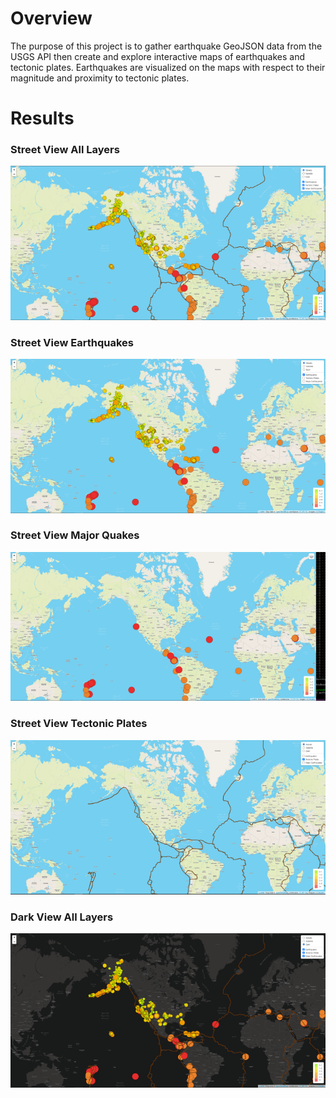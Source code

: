 # Overview
The purpose of this project is to gather earthquake GeoJSON data from the USGS API then create and explore interactive maps of earthquakes and tectonic plates.
Earthquakes are visualized on the maps with respect to their magnitude and proximity to tectonic plates.

# Results

### Street View All Layers
![alt text](https://github.com/geboweniii/Mapping_Earthquakes/blob/main/Earthquake_Challenge/static/images/mapStreetAllPts.PNG)

### Street View Earthquakes
![alt text](https://github.com/geboweniii/Mapping_Earthquakes/blob/main/Earthquake_Challenge/static/images/mapStreetEarthquakes.PNG)

### Street View Major Quakes
![alt text](https://github.com/geboweniii/Mapping_Earthquakes/blob/main/Earthquake_Challenge/static/images/mapStreetMajor.PNG)

### Street View Tectonic Plates
![alt text](https://github.com/geboweniii/Mapping_Earthquakes/blob/main/Earthquake_Challenge/static/images/mapStreetPlates.PNG)

### Dark View All Layers
![alt text](https://github.com/geboweniii/Mapping_Earthquakes/blob/main/Earthquake_Challenge/static/images/mapDarkAll.PNG)

